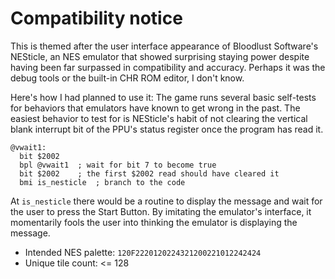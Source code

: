Compatibility notice
====================

This is themed after the user interface appearance of Bloodlust
Software's NESticle, an NES emulator that showed surprising staying
power despite having been far surpassed in compatibility and
accuracy.  Perhaps it was the debug tools or the built-in CHR ROM
editor, I don't know.

Here's how I had planned to use it:  The game runs several basic
self-tests for behaviors that emulators have known to get wrong
in the past.  The easiest behavior to test for is NESticle's
habit of not clearing the vertical blank interrupt bit of the
PPU's status register once the program has read it.

    @vwait1:
      bit $2002
      bpl @vwait1  ; wait for bit 7 to become true
      bit $2002    ; the first $2002 read should have cleared it
      bmi is_nesticle  ; branch to the code

At `is_nesticle` there would be a routine to display the message
and wait for the user to press the Start Button.  By imitating the
emulator's interface, it momentarily fools the user into thinking
the emulator is displaying the message.

* Intended NES palette: `120F2220120224321200221012242424`
* Unique tile count: <= 128
